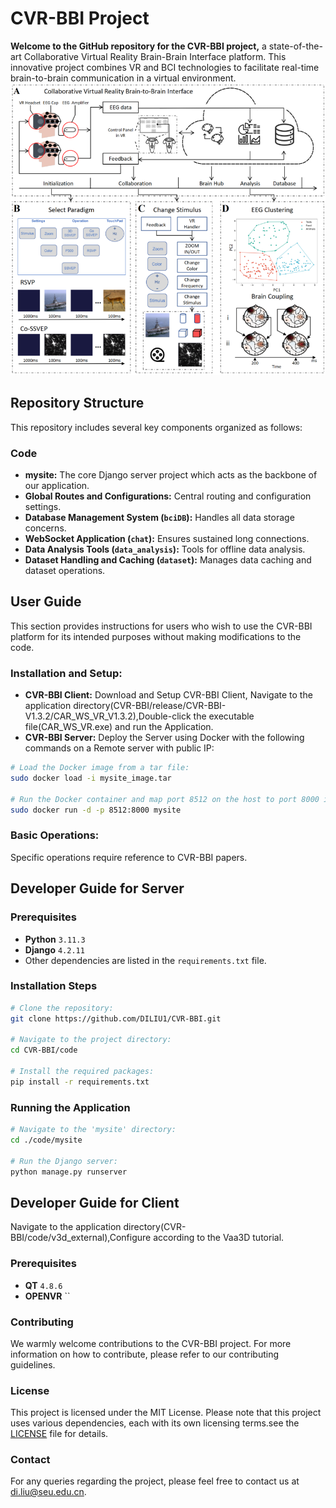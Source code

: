 # **CVR-BBI Project**
**Welcome to the GitHub repository for the CVR-BBI project,** a state-of-the-art Collaborative Virtual Reality Brain-Brain Interface platform. This innovative project combines VR and BCI technologies to facilitate real-time brain-to-brain communication in a virtual environment.
![alt text](image.png)
## **Repository Structure**
This repository includes several key components organized as follows:

### **Code**
- **mysite:** The core Django server project which acts as the backbone of our application.
- **Global Routes and Configurations:** Central routing and configuration settings.
- **Database Management System (`bciDB`):** Handles all data storage concerns.
- **WebSocket Application (`chat`):** Ensures sustained long connections.
- **Data Analysis Tools (`data_analysis`):** Tools for offline data analysis.
- **Dataset Handling and Caching (`dataset`):** Manages data caching and dataset operations.

## **User Guide**
This section provides instructions for users who wish to use the CVR-BBI platform for its intended purposes without making modifications to the code.

### **Installation and Setup:** 
- **CVR-BBI Client:** 
Download and Setup CVR-BBI Client, Navigate to the application directory(CVR-BBI/release/CVR-BBI-V1.3.2/CAR_WS_VR_V1.3.2),Double-click the executable file(CAR_WS_VR.exe) and run the Application.
- **CVR-BBI Server:** 
Deploy the Server using Docker with the following commands on a Remote server with public IP:
```bash
# Load the Docker image from a tar file:
sudo docker load -i mysite_image.tar

# Run the Docker container and map port 8512 on the host to port 8000 inside the container:
sudo docker run -d -p 8512:8000 mysite
```

### **Basic Operations:** 
Specific operations require reference to CVR-BBI papers.

## **Developer Guide for Server**
### **Prerequisites**
- **Python** `3.11.3`
- **Django** `4.2.11`
- Other dependencies are listed in the `requirements.txt` file.

### **Installation Steps**
```bash
# Clone the repository:
git clone https://github.com/DILIU1/CVR-BBI.git

# Navigate to the project directory:
cd CVR-BBI/code

# Install the required packages:
pip install -r requirements.txt
```
### **Running the Application**

```bash
# Navigate to the 'mysite' directory:
cd ./code/mysite

# Run the Django server:
python manage.py runserver
```
## **Developer Guide for Client**
Navigate to the application directory(CVR-BBI/code/v3d_external),Configure according to the Vaa3D tutorial.
### **Prerequisites**
- **QT** `4.8.6`
- **OPENVR** ``
### **Contributing**

We warmly welcome contributions to the CVR-BBI project. For more information on how to contribute, please refer to our contributing guidelines.

### **License**

This project is licensed under the MIT License. 
Please note that this project uses various dependencies, each with its own licensing terms.see the [LICENSE](https://github.com/Vaa3D/Vaa3D_Wiki/wiki/LicenseAndAgreement.wiki) file for details.

### **Contact**
For any queries regarding the project, please feel free to contact us at di.liu@seu.edu.cn.